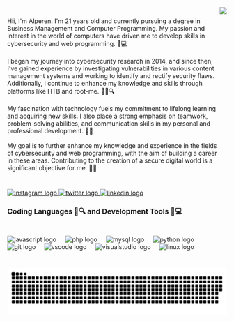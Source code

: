 <img align="right" height="400" src="https://media4.giphy.com/media/iti2TdRUORN3VcNppv/giphy.gif?cid=ecf05e47xf75ekmnaas5fxca8s087xjh9jcs8lave8ux4cdf&ep=v1_gifs_related&rid=giphy.gif&ct=g"  />

###

<p align="left">Hii, I'm Alperen. I'm 21 years old and currently pursuing a degree in Business Management and Computer Programming. My passion and interest in the world of computers have driven me to develop skills in cybersecurity and web programming. 💼💻<br><br>I began my journey into cybersecurity research in 2014, and since then, I've gained experience by investigating vulnerabilities in various content management systems and working to identify and rectify security flaws. Additionally, I continue to enhance my knowledge and skills through platforms like HTB and root-me. 🕵️‍♂️🔍<br><br>My fascination with technology fuels my commitment to lifelong learning and acquiring new skills. I also place a strong emphasis on teamwork, problem-solving abilities, and communication skills in my personal and professional development. 🚀🧠<br><br>My goal is to further enhance my knowledge and experience in the fields of cybersecurity and web programming, with the aim of building a career in these areas. 
Contributing to the creation of a 
secure digital world is a significant objective for me. 🔐🌐</p>

###

<br clear="both">

<div align="left">
  <a href="https://instagram.com/alpernae" target="_blank">
    <img src="https://img.shields.io/static/v1?message=Instagram&logo=instagram&label=&color=E4405F&logoColor=white&labelColor=&style=for-the-badge" height="30" alt="instagram logo"  />
  </a>
  <a href="https://twitter.com/alpernae" target="_blank">
    <img src="https://img.shields.io/static/v1?message=Twitter&logo=twitter&label=&color=1DA1F2&logoColor=white&labelColor=&style=for-the-badge" height="30" alt="twitter logo"  />
  </a>
  <a href="https://www.linkedin.com/in/alperenae/" target="_blank">
    <img src="https://img.shields.io/static/v1?message=LinkedIn&logo=linkedin&label=&color=0077B5&logoColor=white&labelColor=&style=for-the-badge" height="30" alt="linkedin logo"  />
  </a>
</div>

###

<h3 align="left">Coding Languages 📝🔍 and Development Tools 🧰💻</h3>

###

<br clear="both">

<div align="left">
  <img src="https://skillicons.dev/icons?i=js" height="30" alt="javascript logo"  />
  <img width="12" />
  <img src="https://skillicons.dev/icons?i=php" height="30" alt="php logo"  />
  <img width="12" />
  <img src="https://skillicons.dev/icons?i=mysql" height="30" alt="mysql logo"  />
  <img width="12" />
  <img src="https://skillicons.dev/icons?i=py" height="30" alt="python logo"  />
  <img width="12" />
  <img src="https://skillicons.dev/icons?i=git" height="30" alt="git logo"  />
  <img width="12" />
  <img src="https://skillicons.dev/icons?i=vscode" height="30" alt="vscode logo"  />
  <img width="12" />
  <img src="https://skillicons.dev/icons?i=visualstudio" height="30" alt="visualstudio logo"  />
  <img width="12" />
  <img src="https://skillicons.dev/icons?i=linux" height="30" alt="linux logo"  />
</div>

###

<br clear="both">

<img src="https://github.com/alpernae/alpernae/blob/35826281b54ca7d0c9eeb1ba92ba0cd1d3dce5a1/snake.svg" alt="Snake animation" />

###
